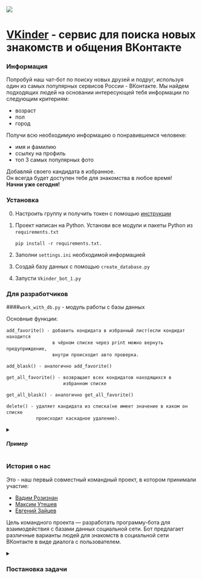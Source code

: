<img src="https://sun9-23.userapi.com/impg/UoJfBvxiRMk-cfIB68eKzHgFSHTsD580JaGEmw/FZ3-FLdyA74.jpg?size=494x414&quality=95&sign=9f93daac61c0e0bcab4d4588d8eabbf0&type=album" width="150">

# [VKinder](https://vk.com/club219669862 "Сообщество VKinder") - сервис для поиска новых знакомств и общения ВКонтакте

### Информация

Попробуй наш чат-бот по поиску новых друзей и подруг, используя один из самых популярных сервисов России - ВКонтакте.
Мы найдем подходящих людей на основании интересующей тебя информации по следующим критериям:
- возраст
- пол
- город

Получи всю необходимую информацию о понравившемся человеке:
- имя и фамилию
- ссылку на профиль
- топ 3 самых популярных фото

Добавляй своего кандидата в избранное.  
Он всегда будет доступен тебе для знакомства в любое время!  
__Начни уже сегодня!__

### Установка

0. Настроить группу и получить токен с помощью [инструкции](https://docs.google.com/document/d/1_xt16CMeaEir-tWLbUFyleZl6woEdJt-7eyva1coT3w/edit?usp=sharing)

0. Проект написан на Python. Установи все модули и пакеты Python из `requirements.txt`
    ```
    pip install -r requirements.txt.
    ```
0. Заполни `settings.ini` необходимой информацией

0. Создай базу данных с помощью `create_database.py`

0. Запусти `Vkinder_bot_1.py`


### Для разработчиков

####`work_with_db.py` - модуль работы с базы данных

Основные функции:
```    
add_favorite() - добавить кондидата в избранный лист(если кондидат находится
                 в чёрном списке через print можно вернуть предуприждение, 
                 внутри происходит авто проверка.
```

```
add_blask() - аналогично add_favorite()
```

```
get_all_favorite() - возвращает всех кондидатов находящихся в 
                     избранном списке 
```

```
get_all_blask() - аналогично get_all_favorite()
```

```
delete() - удаляет кандидата из списка(не имеет значение в каком он списке
           происходит каскадное удаление).
```

<details>

  <summary><h4><i>Пример</i></h4></summary> 

    data = {'id': 111111, 'first_name': 'Ольга', 'last_name': 'Иванова', 'link': 'https://...', 'photos_ids': [1114524351, 11245351]}
    candidates = VKinderDB(data)

    candidates.add_favorite()
    #или вместе с print
    print(candidates.add_favorite())

    candidates.add_blask()
    #или вместе с print
    print(candidates.add_blask())

    #вернет список словарей
    #[{'id': ..., 'first_name': '...', 'last_name': '...', 'link': '...', 'photos_ids': [..., ...]}, {'id': ..., 'first_name': '...', 'last_name': '...', 'link': '...', 'photos_ids': [..., ...]}]
    print(candidates.get_all_favorite())

    #аналогично get_all_favorite()
    print(candidates.get_all_blask())
    
    #удаляет кандидата из списка
    candidates.delete()
</details>

### История о нас

Это - наш первый совместный командный проект, в котором принимали участие:
- [Вадим Розизнан](https://github.com/VadimRoziznan)
- [Максим Утешев](https://github.com/7kHz)
- [Евгений Зайцев](https://github.com/ez-git)


Цель командного проекта — разработать программу-бота для взаимодействия с базами данных социальной сети. Бот предлагает различные варианты людей для знакомств в социальной сети ВКонтакте в виде диалога с пользователем.

<details>

  <summary><h3>Постановка задачи</h3></summary> 

Задача была описана следующим техническим заданием.

Вам предстоит:

- разработать программу-бота на Python,
- спроектировать и реализовать базу данных (БД) для программы,
- настроить взаимодействие бота с ВКонтакте,
- написать документацию по использованию программы.

В результате выполнения этого задания вы:

- получите практический опыт работы в команде;
- прокачаете навыки коммуникации и умение выполнять задачи в срок;
- закрепите навыки работы с GitHub и программирования на языке Python;
- разработаете с нуля полноценный программный продукт, который можно будет добавить в портфолио бэкенд-разработчика.

------

#### Чеклист готовности к работе над проектом

1. Изучили «Инструкцию по выполнению командного проекта» и «Правила работы в команде» в личном кабинете.
1. Знаете, кто с вами в команде.
1. Познакомились со своей командой и определились, каким способом будете общаться: переписка в любом мессенджере, видеозвонки.
1. Договорились, кто будет размещать общий репозиторий проекта и отправлять его на проверку.
1. У вас установлен Python 3.x и любая IDE. Мы рекомендуем работать с Pycharm.
1. Компьютер настроен для работы с БД PostgreSQL.
1. Установлен git и создан аккаунт на GitHub.
1. Создана группа в ВКонтакте, от имени которой будет общаться разрабатываемый бот. Инструкцию можно посмотреть [здесь](group_settings.md).

Если все этапы чеклиста пройдены, можно стартовать работу над проектом. Успехов в работе.

------

#### Инструменты / дополнительные материалы, которые пригодятся для выполнения задания

1. [Python](https://www.python.org/) + IDE ([Pycharm](https://www.jetbrains.com/ru-ru/pycharm/download)).
2. [Git](https://git-scm.com/) + [GiHhub](https://github.com/).
3. [Postgre](https://www.postgresql.org/) + [PgAdmin](https://www.pgadmin.org/).
4. [ВКонтакте](https://vk.com/).

------

#### Инструкция для работы над проектом

Нужно разработать программу-бота, который выполняет действия:

1. Используя информацию (возраст, пол, город) о пользователе, который общается с ботом в ВКонтакте, сделать поиск других пользователей ВКонтакте для знакомств.
2. У тех людей, которые подошли под критерии поиска, получить три самые популярные фотографии в профиле. Популярность определяется по количеству лайков.
3. Выводить в чат с ботом информацию о пользователе в формате:
```
- имя и фамилия,
- ссылка на профиль,
- три фотографии в виде attachment(https://dev.vk.com/method/messages.send).
```
4. Должна быть возможность перейти к следующему человеку с помощью команды или кнопки.
5. Сохранить пользователя в список избранных.
6. Вывести список избранных людей.

*Обратите внимание: токен для ВКонтакте можно получить, выполнив [инструкцию](https://docs.google.com/document/d/1_xt16CMeaEir-tWLbUFyleZl6woEdJt-7eyva1coT3w/edit?usp=sharing).*

------

#### Roadmap и распределение задач в команде

Работа над проектом рассчитана на 10 дней для команды из 2-3 человек. Для планирования времени рекомендуем опираться на roadmap. Придерживайтесь следующего деления проекта на этапы и задачи участников.

<details>
  <summary> 1. Вариант для команды из 2 участников</summary>

  #### Roadmap:
  
  ![image](https://github.com/netology-code/adpy-team-diplom/blob/main/%D0%94%D0%BB%D1%8F%20%D0%BA%D0%BE%D0%BC%D0%B0%D0%BD%D0%B4%D0%BD%D0%BE%D0%B3%D0%BE%20%D0%BF%D1%80%D0%BE%D0%B5%D0%BA%D1%82%D0%B0_2%20%D1%87%D0%B5%D0%BB.png)
  
#### 1 этап:
1. Участник А. Создайте общий репозиторий на GitHub. Для предоставления доступа другим участникам нужно зайти в `Settings` репозитория проекта, найти раздел `Collaborators`, кликнуть по кнопке `Add people`, добавить ник напарника и выбрать роль `Admin`.
2. Участник Б. Спроектируйте БД. В БД должно быть создано минимум 3 таблицы. 
#### 2 этап:
1. Участник А. Разработайте взаимодействие с ВКонтакте для получения информации о пользователях и их фотографий. Можно использовать готовые библиотеки.
2. Участник Б. Реализуйте БД для программы с помощью PostgreDB. Приложите скрипты для создания таблиц, чтобы преподаватель смог создать у себя БД. Можно использовать ORM.
#### 3 этап:	
1. Участник А.
  - Разработайте взаимодействие с ботом. Можно воспользоваться этим [шаблоном](basic_code.py). Будет плюсом, если вы добавите кнопки для более удобного взаимодействия с пользователем. 
  - Подготовьте проект к сдаче курсовой работы. Исправьте ошибки.
2. Участник Б.
  - Реализуйте интеграцию бота и БД. Напишите документацию. 
  - Подготовьте проект к сдаче курсовой работы. Исправьте ошибки.

------
  
</details>

<details>
  <summary> 2. Вариант для команды из 3 участников</summary>
  
   #### Roadmap:
  
  ![image](https://github.com/netology-code/adpy-team-diplom/blob/main/%D0%94%D0%BB%D1%8F%20%D0%BA%D0%BE%D0%BC%D0%B0%D0%BD%D0%B4%D0%BD%D0%BE%D0%B3%D0%BE%20%D0%BF%D1%80%D0%BE%D0%B5%D0%BA%D1%82%D0%B0_3%20%D1%87%D0%B5%D0%BB.png)
  
#### 1 этап:

1. Участник А. Создайте общий репозиторий на GitHub. Для предоставления доступа другим участникам нужно зайти в `Settings` репозитория проекта, найти раздел `Collaborators`, кликнуть по кнопке `Add people`, добавить ник напарника и выбрать роль `Admin`.
2. Участник Б. Спроектируйте БД. В БД должно быть создано минимум 3 таблицы. 
3. Участник B. Разработайте взаимодействие с ВКонтакте для получения информации о пользователях и их фотографий. Можно использовать готовые библиотеки.
#### 2 этап:
1. Участник А. Разработайте взаимодействие с ботом. Можно воспользоваться этим [шаблоном](basic_code.py). Будет плюсом, если вы добавите кнопки для более удобного взаимодействия с пользователем.
2. Участник Б. Реализуйте БД для программы с помощью PostgreDB. Приложите скрипты для создания таблиц, чтобы преподаватель смог создать у себя БД. Можно использовать ORM.
3. Участник B. Реализуйте интеграцию бота и БД.
#### 3 этап:	
1. Участник A. Подготовьте проект к сдаче курсовой работы. Исправьте ошибки.
2. Участник Б. Подготовьте проект к сдаче курсовой работы. Исправьте ошибок.
3. Участник В. Напишите документацию.
    
</details>

-----
  
#### Дополнительные требования к проекту (не обязательны для получения зачёта)

1. Получать токен от пользователя с нужными правами.
2. Добавлять человека в чёрный список, чтобы он больше не попадался при поиске, используя БД.
3. Создать кнопки в чате для взаимодействия с ботом.
4. Добавить возможность ставить/убирать лайк выбранной фотографии.
5. К списку фотографий из аватарок добавлять список фотографий, где отмечен пользователь.
6. В ВКонтакте максимальная выдача при поиске — 1 000 человек. Подумайте, как это ограничение можно обойти.
7. Можно усложнить поиск, добавив поиск по интересам. Разбор похожих интересов — группы, книги, музыка — нужно будет провести с помощью анализа текста.
8. У каждого критерия поиска должны быть свои веса, то есть совпадение по возрасту должно быть важнее общих групп, интересы по музыке — важнее книг, наличие общих друзей — важнее возраста и т. д.

------

#### Правила сдачи работы

- разработан бот, и все части кода объединены в главной ветке (master/main);
- один из участников команды добавил ссылку на публичный репозиторий в личном кабинете в поле «Ссылка на решение» и в поле «Отправить на проверку эксперту» проставил галочку.

------

#### Критерии оценки

Зачёт по разработанному проекту ставится, если созданный программный продукт соответствует критериям:

1. Отсутствуют ошибки (traceback) во время выполнения программы.
2. Результат программы записывается в БД. Количество таблиц должно быть не меньше трёх. Приложена схема БД.
3. Программа добавляет человека в избранный список, используя БД.
4. Программа декомпозирована на функции/классы/модули/пакеты.
5. Написана документация по использованию программы.
6. Код программы удовлетворяет PEP8. Перед отправкой решения на проверку проверьте код с помощью линтеров.

Зачёт ставится всем студентам-участникам команды при выполнении всех требований командного проекта.

</details>